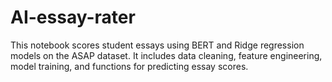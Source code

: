 # AI-essay-rater
This notebook scores student essays using BERT and Ridge regression models on the ASAP dataset. It includes data cleaning, feature engineering, model training, and functions for predicting essay scores.
